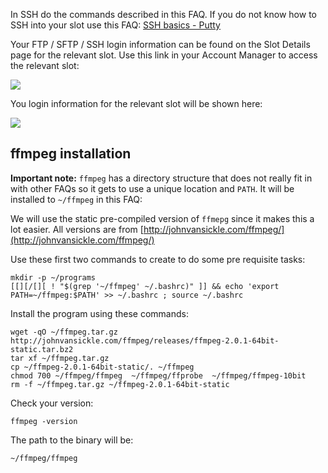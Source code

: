 
In SSH do the commands described in this FAQ. If you do not know how to SSH into your slot use this FAQ: [SSH basics - Putty](https://www.feralhosting.com/faq/view?question=12)

Your FTP / SFTP / SSH login information can be found on the Slot Details page for the relevant slot. Use this link in your Account Manager to access the relevant slot:

![](https://raw.github.com/feralhosting/feralfilehosting/master/Feral%20Wiki/0%20Generic/slot_detail_link.png)

You login information for the relevant slot will be shown here:

![](https://raw.github.com/feralhosting/feralfilehosting/master/Feral%20Wiki/0%20Generic/slot_detail_ssh.png)

ffmpeg installation
---

**Important note:** `ffmpeg` has a directory structure that does not really fit in with other FAQs so it gets to use a unique location and `PATH`. It will be installed to `~/ffmpeg` in this FAQ:

We will use the static pre-compiled version of `ffmepg` since it makes this a lot easier. All versions are from [http://johnvansickle.com/ffmpeg/](http://johnvansickle.com/ffmpeg/)

Use these first two commands to create to do some pre requisite tasks:

~~~
mkdir -p ~/programs
[[][/[][ ! "$(grep '~/ffmpeg' ~/.bashrc)" ]] && echo 'export PATH=~/ffmpeg:$PATH' >> ~/.bashrc ; source ~/.bashrc
~~~

Install the program using these commands:

~~~
wget -qO ~/ffmpeg.tar.gz http://johnvansickle.com/ffmpeg/releases/ffmpeg-2.0.1-64bit-static.tar.bz2
tar xf ~/ffmpeg.tar.gz
cp ~/ffmpeg-2.0.1-64bit-static/. ~/ffmpeg
chmod 700 ~/ffmpeg/ffmpeg  ~/ffmpeg/ffprobe  ~/ffmpeg/ffmpeg-10bit
rm -f ~/ffmpeg.tar.gz ~/ffmpeg-2.0.1-64bit-static
~~~

Check your version:

~~~
ffmpeg -version
~~~

The path to the binary will be:

~~~
~/ffmpeg/ffmpeg
~~~



